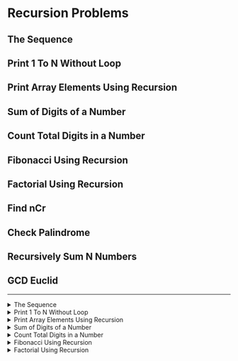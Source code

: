 # **Recursion Problems**
## **The Sequence**
## **Print 1 To N Without Loop**
## **Print Array Elements Using Recursion**
## **Sum of Digits of a Number**
## **Count Total Digits in a Number**
## **Fibonacci Using Recursion**
## **Factorial Using Recursion**
## **Find nCr**
## **Check Palindrome**
## **Recursively Sum N Numbers**
## **GCD Euclid**

---
<details> <summary> The Sequence </summary>
      
      Dificulty Level : Basic

You are given a number n. You need to recursively find the nth term of the series S that is given by:
      
S(n) = n+ n*(S(n-1)) and S(0) = 1

### Example 1:

  Input: n = 2

  Output: 6

### Example 2:

  Input:
  n = 3

  Output: 21
      
### Your Task:

Complete the function theSequence that takes n as paramenter and return the answer.

Expected Time Complexity: O(N).
Expected Auxiliary Space: O(N) (Recursive).

 Constraints: 
1 <= n <= 10

```python
 #User function Template for python3

def theSequence(n):
    #code here


#{ 
 # Driver Code Starts
#Initial Template for Python 3

#contributed by RavinderSinghPB
if __name__=='__main__':
    tcs=int(input())

    for _ in range(tcs):
        n=int(input())

        print(theSequence(n))
# } Driver Code Ends
```
---
 
</details>


<details>
<summary>
 Print 1 To N Without Loop </summary>
      Dificulty Level : Basic
  
 Print numbers from 1 to N without the help of loops.
### Example 1:
Input: N = 10

Output: 1 2 3 4 5 6 7 8 9 10

### Example 2:
Input:N = 5

Output: 1 2 3 4 5
 

### **Your Task:**
**This is a function problem. You only need to complete the function printNos() that takes N as parameter and prints number from 1 to N recursively. Don't print newline, it will be added by the driver code.**

Expected Time Complexity: O(N).

Expected Auxiliary Space: O(N) (Recursive).

Constraints: 1 <= N <= 1000 

```python
 #User function Template for python3

class Solution:    
    #Complete this function
    def printNos(self,N):
        #Your code here


#{ 
 # Driver Code Starts
#Initial Template for Python 3

import math




def main():
    
    T=int(input())
    
    while(T>0):
        
        
        N=int(input())
        
        ob=Solution()
        
        ob.printNos(N)
        print()
        T-=1

if __name__=="__main__":
    main()
# } Driver Code Ends
```
</details>


<details>
<summary> Print Array Elements Using Recursion </summary>

      Dificulty Level : Basic
 You are given an array arr of size n. You need to print the array elements from start to end using given recursive function.


Example 1:

Input: n = 5
      
arr[] = {1,2,3,4,5}
      
Output: 1 2 3 4 5

Example 2:

Input: n = 4
      
arr[] = {5,4,2,1}
      
Output: 5 4 2 1
 

Your Task:
      
Complete the function printArrayRecursively() that takes array and size n as parameters and prints the array elements recursively. The newline is provided by driver code.

      
Expected Time Complexity: O(N).
Expected Auxiliary Space: O(N) (Recursive).
      
Constraints:
1 <= n <= 100
      
</details>

<details>
<summary> Sum of Digits of a Number  </summary>

      Dificulty Level : Basic
You are given a number n. You need to find the sum of digits of n.

Example 1:

Input:
n = 1
Output: 1
Explanation: Sum of digit of 1 is 1.
Example 2:

Input:
n = 99999
Output: 45
Explanation: Sum of digit of 99999 is 45.
Your Task:
You don't need to read input or print anything. Your task is to complete the function sumOfDigits() that takes n as parameter and returns the sum of digits of n.

Expected Time Complexity: O(Logn).
Expected Auxiliary Space: O(Logn) (Recursive).

Constraints:
1 <= n <= 107

```python
 #User function Template for python3

class Solution:
    def sumOfDigits(self, n):
        '''
        :param n: given number
        :return: sum of digits of n.
        '''
        # code here


#{ 
 # Driver Code Starts
#Initial Template for Python 3
import atexit
import io
import sys

#Contributed by : Nagendra Jha

_INPUT_LINES = sys.stdin.read().splitlines()
input = iter(_INPUT_LINES).__next__
_OUTPUT_BUFFER = io.StringIO()
sys.stdout = _OUTPUT_BUFFER

@atexit.register

def write():
    sys.__stdout__.write(_OUTPUT_BUFFER.getvalue())

if __name__ == '__main__':
    test_cases = int(input())
    for cases in range(test_cases) :
        n = int(input())
        print(Solution().sumOfDigits(n))
# } Driver Code Ends

```
</details>

<details>
<summary>Count Total Digits in a Number</summary>
      
      Dificulty Level : Basic      
You are given a number n. You need to find the count of digits in n.

Example 1:

Input:
n = 1
Output: 1
Explanation: Number of digit in 1 is 1.
Example 2:

Input:
n  = 99999
Output: 5
Explanation:Number of digit in 99999 is 5
Your Task:
You don't need to read input or print anything. Your task is to complete the function countDigits() that takes n as parameter and returns the count of digits in n.

Expected Time Complexity: O(Logn).
Expected Auxiliary Space: O(Logn).

Constraints:
0 <= n <= 107 
      
```python    
#User function Template for python3

class Solution:
    def countDigits(self, n):
        '''
        :param n: given number
        :return: count of digits of n.
        '''
        # code here


#{ 
 # Driver Code Starts
#Initial Template for Python 3
import atexit
import io
import sys

#Contributed by : Nagendra Jha
_INPUT_LINES = sys.stdin.read().splitlines()
input = iter(_INPUT_LINES).__next__
_OUTPUT_BUFFER = io.StringIO()
sys.stdout = _OUTPUT_BUFFER

@atexit.register

def write():
    sys.__stdout__.write(_OUTPUT_BUFFER.getvalue())

if __name__ == '__main__':
    test_cases = int(input())
    for cases in range(test_cases) :
        n = int(input())
        print(Solution().countDigits(n))
# } Driver Code Ends
```
</details>

<details>
<summary> Fibonacci Using Recursion </summary>
      
      Dificulty Level : Basic
 You are given a number n. You need to find nth Fibonacci number.
F(n)=F(n-1)+F(n-2); where F(1)=1 and F(2)=1

Example 1:

Input:
n = 1
Output: 1
Explanation: The first fibonacci
 number is 1
Example 2:

Input:
n = 20
Output:6765
Explanation: The 20th fibonacci 
number is 6765
Your Task:
You don't need to read input or print anything. You only need to complete the function fibonacci that takes n as parameters and returns the n-th fibonacci number.

Expected Time Complexity: O(2n).
Expected Auxiliary Space: O(N).

Constraints:
1 <= n <= 20

```python

 #User function Template for python3

class Solution:
    def fibonacci(self,n):
        #code here


#{ 
 # Driver Code Starts
#Initial Template for Python 3
import atexit
import io
import sys

#Contributed by : Nagendra Jha

_INPUT_LINES = sys.stdin.read().splitlines()
input = iter(_INPUT_LINES).__next__
_OUTPUT_BUFFER = io.StringIO()
sys.stdout = _OUTPUT_BUFFER

@atexit.register

def write():
    sys.__stdout__.write(_OUTPUT_BUFFER.getvalue())

if __name__ == '__main__':
    test_cases = int(input())
    for cases in range(test_cases) :
        n = int(input())
        ob=Solution()
        print(ob.fibonacci(n))
# } Driver Code Ends
```
      
</details>

<details>
<summary> Factorial Using Recursion </summary>
      
       Dificulty Level : Basic
You are given a number n. You need to recursively find the factorial of n and return it.

Example 1:

Input:
n = 5
Output: 120
Example 2:

Input:
n = 0
Output: 1
Your Task:

Complete the function factorial that takes n as parameter and returns the factorial. 

Expected Time Complexity: O(N).
Expected Auxiliary Space: O(N) (Recursive).

Constraints:
0 <= n <= 10
      
```python
      
 #User function Template for python3

class Solution:
    def factorial(self,n):
        #code here


#{ 
 # Driver Code Starts
#Initial Template for Python 3

#contributed by RavinderSinghPB
if __name__ =='__main__':
    tcs=int(input())
    
    for _ in range(tcs):
        n=int(input())
        ob=Solution()
        print(ob.factorial(n))
# } Driver Code Ends
      
```
</details>
